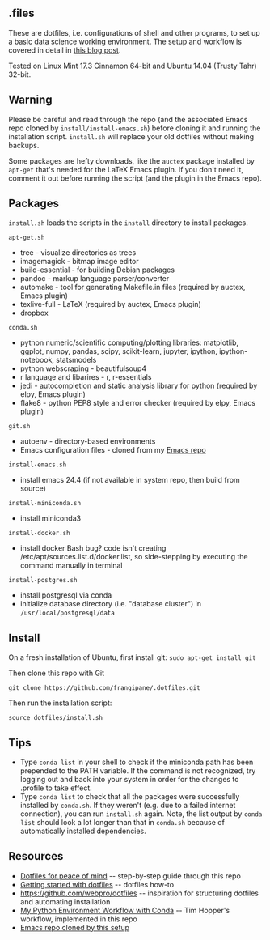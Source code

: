 ## .files 

These are dotfiles, i.e. configurations of shell and other programs,
to set up a basic data science working environment.  The setup and
workflow is covered in detail in
[this blog post](http://efavdb.com/dotfiles).

Tested on Linux Mint 17.3 Cinnamon 64-bit and Ubuntu 14.04 (Trusty
Tahr) 32-bit.

## Warning

Please be careful and read through the repo (and the associated Emacs
repo cloned by `install/install-emacs.sh`) before cloning it and running the
installation script.  `install.sh` will replace your old dotfiles
without making backups.

Some packages are hefty downloads, like the `auctex` package installed
by `apt-get` that's needed for the LaTeX Emacs plugin.  If you don't
need it, comment it out before running the script (and the plugin in
the Emacs repo).

## Packages

`install.sh` loads the scripts in the `install` directory to install
packages.

`apt-get.sh`
- tree - visualize directories as trees
- imagemagick - bitmap image editor
- build-essential - for building Debian packages
- pandoc - markup language parser/converter
- automake - tool for generating Makefile.in files (required by
  auctex, Emacs plugin)
- texlive-full - LaTeX (required by auctex, Emacs plugin)
- dropbox

`conda.sh`
- python numeric/scientific computing/plotting libraries: matplotlib,
  ggplot, numpy, pandas, scipy, scikit-learn, jupyter, ipython,
  ipython-notebook, statsmodels
- python webscraping - beautifulsoup4
- r language and libarires - r, r-essentials
- jedi - autocompletion and static analysis library for python (required by elpy,
  Emacs plugin)
- flake8 - python PEP8 style and error checker (required by elpy, Emacs plugin)

`git.sh`
- autoenv - directory-based environments
- Emacs configuration files - cloned from my
  [Emacs repo](https://github.com/frangipane/emacs)

`install-emacs.sh`
- install emacs 24.4 (if not available in system repo, then build from source)

`install-miniconda.sh`
- install miniconda3

`install-docker.sh`
- install docker 
Bash bug?  code isn't creating /etc/apt/sources.list.d/docker.list, so side-stepping by executing the command manually in terminal

`install-postgres.sh`
- install postgresql via conda
- initialize database directory (i.e. "database cluster") in `/usr/local/postgresql/data`

## Install

On a fresh installation of Ubuntu, first install git:
`sudo apt-get install git`

Then clone this repo with Git

`git clone https://github.com/frangipane/.dotfiles.git`

Then run the installation script:

`source dotfiles/install.sh`


## Tips

- Type `conda list` in your shell to check if the miniconda path has
  been prepended to the PATH variable.  If the command is not
  recognized, try logging out and back into your system in order for
  the changes to .profile to take effect.
- Type `conda list` to check that all the packages were successfully
  installed by `conda.sh`.  If they weren't (e.g. due to a failed
  internet connection), you can run `install.sh` again.  Note, the
  list output by `conda list` should look a lot longer than that in
  `conda.sh` because of automatically installed dependencies.


## Resources

* [Dotfiles for peace of mind](http://efavdb.com/dotfiles) -- step-by-step guide through this repo
* [Getting started with dotfiles](https://medium.com/@webprolific/getting-started-with-dotfiles-43c3602fd789#.7l2hnwca2) -- dotfiles how-to
* https://github.com/webpro/dotfiles -- inspiration for structuring dotfiles and automating installation
* [My Python Environment Workflow with Conda](http://stiglerdiet.com/blog/2015/Nov/24/my-python-environment-workflow-with-conda/)
  -- Tim Hopper's workflow, implemented in this repo
* [Emacs repo cloned by this setup](https://github.com/frangipane/emacs)
